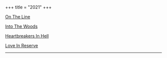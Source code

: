+++
title = "2021"
+++

[On The Line](https://www.rubbercitytheatre.com/)

[Into The Woods](https://www.rubbercitytheatre.com/)

[Heartbreakers In Hell](https://www.rubbercitytheatre.com/)

[Love In Reserve](https://www.rubbercitytheatre.com/)
<hr>